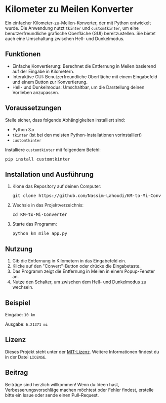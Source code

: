 <!DOCTYPE html>
<html lang="en">
<head>
<meta charset="UTF-8">
<meta name="viewport" content="width=device-width, initial-scale=1.0">
<title>Kilometer zu Meilen Konverter</title>
</head>
<body>
<h1>Kilometer zu Meilen Konverter</h1>
<p>Ein einfacher Kilometer-zu-Meilen-Konverter, der mit Python entwickelt wurde. Die Anwendung nutzt <code>tkinter</code> und <code>customtkinter</code>, um eine benutzerfreundliche grafische Oberfläche (GUI) bereitzustellen. Sie bietet auch eine Umschaltung zwischen Hell- und Dunkelmodus.</p>
<h2>Funktionen</h2>
<ul>
<li>Einfache Konvertierung: Berechnet die Entfernung in Meilen basierend auf der Eingabe in Kilometern.</li>
<li>Interaktive GUI: Benutzerfreundliche Oberfläche mit einem Eingabefeld und einem Button zur Konvertierung.</li>
<li>Hell- und Dunkelmodus: Umschaltbar, um die Darstellung deinen Vorlieben anzupassen.</li>
</ul>
<h2>Voraussetzungen</h2>
<p>Stelle sicher, dass folgende Abhängigkeiten installiert sind:</p>
<ul>
<li>Python 3.x</li>
<li><code>tkinter</code> (ist bei den meisten Python-Installationen vorinstalliert)</li>
<li><code>customtkinter</code></li>
</ul>
<p>Installiere <code>customtkinter</code> mit folgendem Befehl:</p>
<pre>pip install customtkinter</pre>
<h2>Installation und Ausführung</h2>
<ol>
<li>Klone das Repository auf deinen Computer:
<pre>git clone https://github.com/Nassim-Lahoudi/KM-to-Mi-Converter.git</pre>
</li>
<li>Wechsle in das Projektverzeichnis:
<pre>cd KM-to-Mi-Converter</pre>
</li>
<li>Starte das Programm:
<pre>python km_mile_app.py</pre>
</li>
</ol>
<h2>Nutzung</h2>
<ol>
<li>Gib die Entfernung in Kilometern in das Eingabefeld ein.</li>
<li>Klicke auf den "Convert"-Button oder drücke die Eingabetaste.</li>
<li>Das Programm zeigt die Entfernung in Meilen in einem Popup-Fenster an.</li>
<li>Nutze den Schalter, um zwischen dem Hell- und Dunkelmodus zu wechseln.</li>
</ol>
<h2>Beispiel</h2>
<p>Eingabe: <code>10 km</code></p>
<p>Ausgabe: <code>6.21371 mi</code></p>
<h2>Lizenz</h2>
<p>Dieses Projekt steht unter der <a href="https://opensource.org/licenses/MIT">MIT-Lizenz</a>. Weitere Informationen findest du in der Datei <code>LICENSE</code>.</p>
<h2>Beitrag</h2>
<p>Beiträge sind herzlich willkommen! Wenn du Ideen hast, Verbesserungsvorschläge machen möchtest oder Fehler findest, erstelle bitte ein Issue oder sende einen Pull-Request.</p>
</body>
</html>
